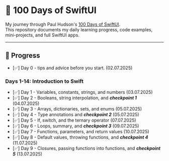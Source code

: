 # 🍏 100 Days of SwiftUI

My journey through Paul Hudson's [100 Days of SwiftUI](https://www.hackingwithswift.com/100/swiftui).  
This repository documents my daily learning progress, code examples, mini-projects, and full SwiftUI apps.

---

## 📅 Progress

- [✅] Day 0 - tips and advice before you start. (02.07.2025)

### Days 1-14: Introduction to Swift

- [✅] Day 1 - Variables, constants, strings, and numbers (03.07.2025)
- [✅] Day 2 - Booleans, string interpolation, and ***checkpoint 1*** (04.07.2025)
- [✅] Day 3 - Arrays, dictionaries, sets, and enums (05.07.2025)
- [✅] Day 4 - Type annotations and ***checkpoint 2*** (05.07.2025)
- [✅] Day 5 - If, switch, and the ternary operator (07.07.2025)
- [✅] Day 6 - Loops, summary, and ***checkpoint 3*** (09.07.2025)
- [✅] Day 7 - Functions, parameters, and return values (10.07.2025)
- [✅] Day 8 - Default values, throwing functions, and ***checkpoint 4*** (11.07.2025)
- [✅] Day 9 - Closures, passing functions into functions, and ***checkpoint 5*** (13.07.2025)
